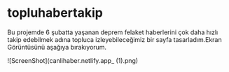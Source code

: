# topluhabertakip
Bu projemde 6 şubatta yaşanan deprem felaket haberlerini çok daha hızlı takip edebilmek adına topluca izleyebileceğimiz bir sayfa tasarladım.Ekran Görüntüsünü aşağıya bırakıyorum.


![ScreenShot](canlihaber.netlify.app_ (1).png)
